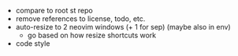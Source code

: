 - compare to root st repo
- remove references to license, todo, etc.
- auto-resize to 2 neovim windows (+ 1 for sep) (maybe also in env)
	- go based on how resize shortcuts work
- code style

